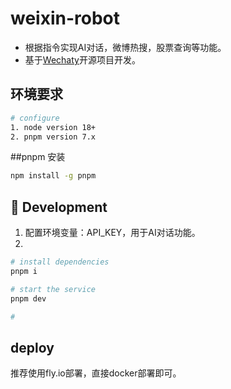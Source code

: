 # weixin-robot

- 根据指令实现AI对话，微博热搜，股票查询等功能。
- 基于[Wechaty](http://github.com/wechaty/wechaty)开源项目开发。

## 环境要求
```bash
# configure
1. node version 18+
2. pnpm version 7.x
```


##pnpm 安装
```bash
npm install -g pnpm
```

## 🚀 Development
1. 配置环境变量：API_KEY，用于AI对话功能。
2. 
```bash
# install dependencies
pnpm i

# start the service
pnpm dev

# 
```
## deploy
推荐使用fly.io部署，直接docker部署即可。